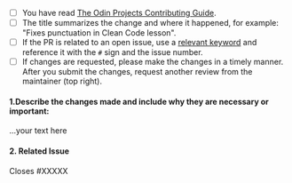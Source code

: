 <!--
Thank you for taking the time to contribute to The Odin Project. In order to get PRs closed in a reasonable amount of time, we request that you include a baseline of information about the changes you are proposing. Please complete each applicable checkbox and answer the following triage questions:
-->

 - [ ] You have read [The Odin Projects Contributing Guide](https://github.com/TheOdinProject/curriculum/blob/main/CONTRIBUTING.md).
 - [ ] The title summarizes the change and where it happened, for example: "Fixes punctuation in Clean Code lesson".
 - [ ] If the PR is related to an open issue, use a [relevant keyword](https://docs.github.com/en/github/writing-on-github/working-with-advanced-formatting/using-keywords-in-issues-and-pull-requests) and reference it with the `#` sign and the issue number.
 - [ ] If changes are requested, please make the changes in a timely manner. After you submit the changes, request another review from the maintainer (top right).

#### 1.Describe the changes made and include why they are necessary or important:

...your text here

#### 2. Related Issue

Closes #XXXXX

